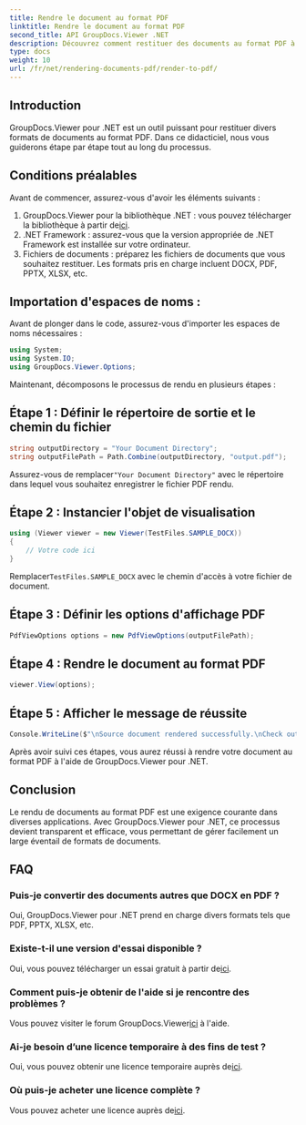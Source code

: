 ```yaml
---
title: Rendre le document au format PDF
linktitle: Rendre le document au format PDF
second_title: API GroupDocs.Viewer .NET
description: Découvrez comment restituer des documents au format PDF à l'aide de GroupDocs.Viewer pour .NET. Guide étape par étape avec prérequis et FAQ inclus.
type: docs
weight: 10
url: /fr/net/rendering-documents-pdf/render-to-pdf/
---
```

## Introduction
GroupDocs.Viewer pour .NET est un outil puissant pour restituer divers formats de documents au format PDF. Dans ce didacticiel, nous vous guiderons étape par étape tout au long du processus.
## Conditions préalables

Avant de commencer, assurez-vous d'avoir les éléments suivants :
1.  GroupDocs.Viewer pour la bibliothèque .NET : vous pouvez télécharger la bibliothèque à partir de[ici](https://releases.groupdocs.com/viewer/net/).
2. .NET Framework : assurez-vous que la version appropriée de .NET Framework est installée sur votre ordinateur.
3. Fichiers de documents : préparez les fichiers de documents que vous souhaitez restituer. Les formats pris en charge incluent DOCX, PDF, PPTX, XLSX, etc.

## Importation d'espaces de noms :
Avant de plonger dans le code, assurez-vous d'importer les espaces de noms nécessaires :
```csharp
using System;
using System.IO;
using GroupDocs.Viewer.Options;
```

Maintenant, décomposons le processus de rendu en plusieurs étapes :
## Étape 1 : Définir le répertoire de sortie et le chemin du fichier
```csharp
string outputDirectory = "Your Document Directory";
string outputFilePath = Path.Combine(outputDirectory, "output.pdf");
```
 Assurez-vous de remplacer`"Your Document Directory"` avec le répertoire dans lequel vous souhaitez enregistrer le fichier PDF rendu.
## Étape 2 : Instancier l'objet de visualisation
```csharp
using (Viewer viewer = new Viewer(TestFiles.SAMPLE_DOCX))
{
    // Votre code ici
}
```
 Remplacer`TestFiles.SAMPLE_DOCX` avec le chemin d'accès à votre fichier de document.
## Étape 3 : Définir les options d'affichage PDF
```csharp
PdfViewOptions options = new PdfViewOptions(outputFilePath);
```
## Étape 4 : Rendre le document au format PDF
```csharp
viewer.View(options);
```
## Étape 5 : Afficher le message de réussite
```csharp
Console.WriteLine($"\nSource document rendered successfully.\nCheck output in {outputDirectory}.");
```
Après avoir suivi ces étapes, vous aurez réussi à rendre votre document au format PDF à l'aide de GroupDocs.Viewer pour .NET.

## Conclusion
Le rendu de documents au format PDF est une exigence courante dans diverses applications. Avec GroupDocs.Viewer pour .NET, ce processus devient transparent et efficace, vous permettant de gérer facilement un large éventail de formats de documents.
## FAQ
### Puis-je convertir des documents autres que DOCX en PDF ?
Oui, GroupDocs.Viewer pour .NET prend en charge divers formats tels que PDF, PPTX, XLSX, etc.
### Existe-t-il une version d'essai disponible ?
 Oui, vous pouvez télécharger un essai gratuit à partir de[ici](https://releases.groupdocs.com/).
### Comment puis-je obtenir de l'aide si je rencontre des problèmes ?
 Vous pouvez visiter le forum GroupDocs.Viewer[ici](https://forum.groupdocs.com/c/viewer/9) à l'aide.
### Ai-je besoin d’une licence temporaire à des fins de test ?
 Oui, vous pouvez obtenir une licence temporaire auprès de[ici](https://purchase.groupdocs.com/temporary-license/).
### Où puis-je acheter une licence complète ?
 Vous pouvez acheter une licence auprès de[ici](https://purchase.groupdocs.com/buy).